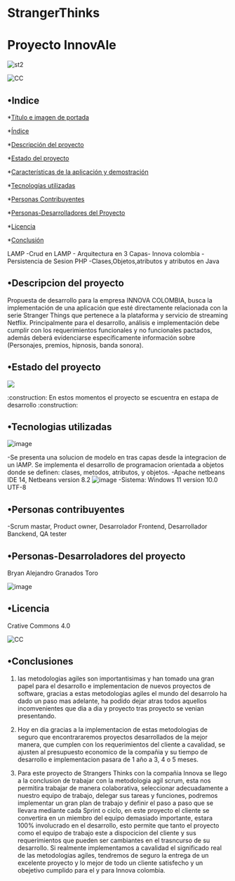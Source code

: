 # StrangerThinks
<h1>Proyecto InnovAle </h1>
 
 ![st2](https://user-images.githubusercontent.com/114112009/192039796-0f9e33e2-6e2e-4017-afd7-3d86fb91b62f.jpg)


 


![CC](https://user-images.githubusercontent.com/114112009/191873367-f35168fd-dd69-4b8d-a2ca-9bb31cded7f9.png)

<h2>•Indice </h2>

*[Título e imagen de portada](#Título-e-imagen-de-portada)

*[Índice](#índice)

*[Descripción del proyecto](#descripción-del-proyecto)

*[Estado del proyecto](#Estado-del-proyecto)

*[Características de la aplicación y demostración](#Características-de-la-aplicación-y-demostración)

*[Tecnologías utilizadas](#tecnologías-utilizadas)

*[Personas Contribuyentes](#personas-contribuyentes)

*[Personas-Desarrolladores del Proyecto](#personas-desarrolladores)

*[Licencia](#licencia)

*[Conclusión](#conclusión)


LAMP
-Crud en LAMP - Arquitectura en 3 Capas- Innova colombia 
-Persistencia de Sesion PHP
-Clases,Objetos,atributos y atributos en Java


<h2>•Descripcion del proyecto</h2>
Propuesta de desarrollo para la empresa INNOVA COLOMBIA, busca la implementación de una aplicación que esté directamente relacionada con la serie Stranger Things que pertenece a la plataforma y servicio de streaming Netflix. Principalmente para el desarrollo, análisis e implementación debe cumplir con los requerimientos funcionales y no funcionales pactados, además deberá evidenciarse específicamente información sobre (Personajes, premios, hipnosis, banda sonora).

<h2>•Estado del proyecto</h2>
<p align="left">
   <img src="https://img.shields.io/badge/STATUS-EN%20DESAROLLO-green">
   </p>
:construction: En estos momentos el proyecto se escuentra en estapa de desarrollo :construction:

<h2>•Tecnologias utilizadas</h2>

![image](https://user-images.githubusercontent.com/114112009/191884649-a5c8f671-2f73-4e95-957b-e537bf61c8a2.png)

-Se presenta una solucion de modelo en tras capas desde la integracion de un lAMP. Se implementa el desarrollo de programacion orientada a objetos donde se definen: clases, metodos, atributos, y objetos.
-Apache netbeans IDE 14, Netbeans version 8.2
![image](https://user-images.githubusercontent.com/114112009/191884578-6156403d-2e34-49e0-9fc8-ae360e08c832.png)
-Sistema: Windows 11 version 10.0 UTF-8

<h2>•Personas contribuyentes</h2>
-Scrum mastar, Product owner, Desarrolador Frontend, Desarrollador Banckend, QA tester

<h2>•Personas-Desarroladores del proyecto</h2>
Bryan Alejandro Granados Toro

![image](https://user-images.githubusercontent.com/114112009/191886118-5fa795a3-0868-4ca6-a9f0-f9c34dd8af35.png)

<h2> •Licencia </h2>
Crative Commons 4.0

![CC](https://user-images.githubusercontent.com/114112009/192039539-70a4589d-9076-4704-9252-dd5f7236c3a5.png)


<h2>•Conclusiones</h2>


1. las metodologias agiles son importantisimas y han tomado una gran papel para el desarrollo e implementacion de nuevos proyectos de software, gracias a estas metodologias agiles el mundo del desarrolo ha dado un paso mas adelante, ha podido dejar atras todos aquellos incomvenientes que dia a dia y proyecto tras proyecto se venian presentando.

2. Hoy en dia gracias a la implementacion de estas metodologias de seguro que encontrararemos proyectos desarrollados de la mejor manera, que cumplen con los requerimientos del cliente a cavalidad, se ajusten al presupuesto economico de la compañia y su tiempo de desarrollo e implementacion pasara de 1 año a 3, 4 o 5 meses.



3. Para este proyecto de Strangers Thinks con la compañia Innova se llego a la conclusion de trabajar con la metodologia agil scrum, esta nos permitira trabajar de manera colaborativa, seleccionar adecuadamente a nuestro equipo de trabajo, delegar sus tareas y funciones, podremos implementar  un gran plan de trabajo y definir el paso a paso que se llevara mediante cada Sprint o ciclo, en este proyecto el cliente se convertira en un miembro del equipo demasiado importante, estara 100% involucrado en el desarrollo, esto permite que tanto el proyecto como el equipo de trabajo este a dispocicion del cliente y sus requerimientos que pueden ser cambiantes en el trasncurso de su desarrollo. Si realmente implementamos a cavalidad el significado real de las metodologias agiles, tendremos de seguro la entrega de un excelente proyecto y lo mejor de todo un cliente satisfecho y un obejetivo cumplido para el y para Innova colombia.




